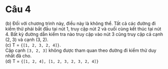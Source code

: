 # Câu 4
(b) Đối với chương trình này, điều này là không thể. 
Tất cả các đường đi kiểm thử phải bắt đầu tại nút 1, truy cập nút 2 và cuối cùng kết thúc tại nút 4. 
Bất kỳ đường dẫn kiểm tra nào truy cập vào nút 3 cũng truy cập cả cạnh (2, 3) và cạnh (3, 2).
\
(c) T = ```{[1, 2, 3, 2, 4]}```.\
Cặp cạnh ```[3, 2, 3]``` không được tham quan theo đường đi kiểm thử duy nhất đã cho.
\
(d) T = ```{[1, 2, 4], [1, 2, 3, 2, 3, 2, 4]}```